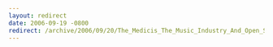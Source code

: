 ```yaml
---
layout: redirect
date: 2006-09-19 -0800
redirect: /archive/2006/09/20/The_Medicis_The_Music_Industry_And_Open_Source_Software.aspx/
---
```

